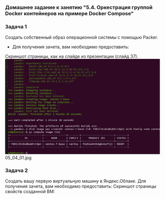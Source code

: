 ### Домашнее задание к занятию "5.4. Оркестрация группой Docker контейнеров на примере Docker Compose"
### Задача 1
Создать собственный образ операционной системы с помощью Packer.
  * Для получения зачета, вам необходимо предоставить:
 
Скриншот страницы, как на слайде из презентации (слайд 37).
![](picture/05_04_01.jpg)05_04_01.jpg

### Задача 2
Создать вашу первую виртуальную машину в Яндекс.Облаке.
Для получения зачета, вам необходимо предоставить:
Скриншот страницы свойств созданной ВМ:
